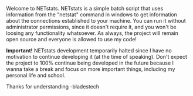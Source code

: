 Welcome to NETstats.
NETstats is a simple batch script that uses information from the "netstat" command in windows to get information about the connections established to your machine.
You can run it without administrator permissions, since it doesn't require it, and you won't be loosing any functionality whatsoever.
As always, the project will remain open source and everyone is allowed to use my code!

**Important!** NETstats development temporarily halted since I have no motivation to continue developing it (at the time of speaking).
Don't expect the project to 100% continue being developed in the future because I wanna take a break and focus on more important things, including my personal life and school.

Thanks for understanding
-bladestech
